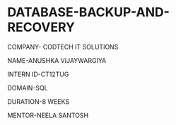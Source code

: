 # DATABASE-BACKUP-AND-RECOVERY

COMPANY- CODTECH IT SOLUTIONS

NAME-ANUSHKA VIJAYWARGIYA

INTERN ID-CT12TUG

DOMAIN-SQL

DURATION-8 WEEKS

MENTOR-NEELA SANTOSH
